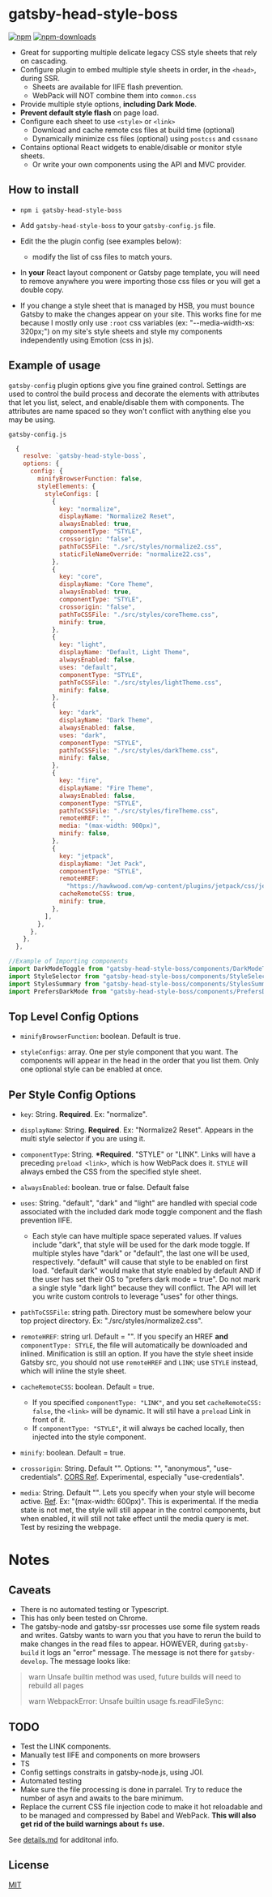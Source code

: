 # gatsby-head-style-boss

[![npm][npm]][npm-url]
[![npm-downloads][npm-downloads]][npm-url]

- Great for supporting multiple delicate legacy CSS style sheets that rely on cascading.
- Configure plugin to embed multiple style sheets in order, in the `<head>`, during SSR.
  - Sheets are available for IIFE flash prevention.
  - WebPack will NOT combine them into `common.css`
- Provide multiple style options, **including Dark Mode**.
- **Prevent default style flash** on page load.
- Configure each sheet to use `<style>` or `<link>`
  - Download and cache remote css files at build time (optional)
  - Dynamically minimize css files (optional) using `postcss` and `cssnano`
- Contains optional React widgets to enable/disable or monitor style sheets.
  - Or write your own components using the API and MVC provider.

## How to install

- `npm i gatsby-head-style-boss`

- Add `gatsby-head-style-boss` to your `gatsby-config.js` file.

- Edit the the plugin config (see examples below):

  - modify the list of css files to match yours.

- In **your** React layout component or Gatsby page template, you will need to remove anywhere you were importing those css files or you will get a double copy.

- If you change a style sheet that is managed by HSB, you must bounce Gatsby to make the changes appear on your site. This works fine for me because I mostly only use `:root` css variables (ex: "--media-width-xs: 320px;") on my site's style sheets and style my components independently using Emotion (css in js).

## Example of usage

`gatsby-config` plugin options give you fine grained control. Settings are used to control the build process and decorate the elements with attributes that let you list, select, and enable/disable them with components. The attributes are name spaced so they won't conflict with anything else you may be using.

`gatsby-config.js`

```js
  {
    resolve: `gatsby-head-style-boss`,
    options: {
      config: {
        minifyBrowserFunction: false,
        styleElements: {
          styleConfigs: [
            {
              key: "normalize",
              displayName: "Normalize2 Reset",
              alwaysEnabled: true,
              componentType: "STYLE",
              crossorigin: "false",
              pathToCSSFile: "./src/styles/normalize2.css",
              staticFileNameOverride: "normalize22.css",
            },
            {
              key: "core",
              displayName: "Core Theme",
              alwaysEnabled: true,
              componentType: "STYLE",
              crossorigin: "false",
              pathToCSSFile: "./src/styles/coreTheme.css",
              minify: true,
            },
            {
              key: "light",
              displayName: "Default, Light Theme",
              alwaysEnabled: false,
              uses: "default",
              componentType: "STYLE",
              pathToCSSFile: "./src/styles/lightTheme.css",
              minify: false,
            },
            {
              key: "dark",
              displayName: "Dark Theme",
              alwaysEnabled: false,
              uses: "dark",
              componentType: "STYLE",
              pathToCSSFile: "./src/styles/darkTheme.css",
              minify: false,
            },
            {
              key: "fire",
              displayName: "Fire Theme",
              alwaysEnabled: false,
              componentType: "STYLE",
              pathToCSSFile: "./src/styles/fireTheme.css",
              remoteHREF: "",
              media: "(max-width: 900px)",
              minify: false,
            },
            {
              key: "jetpack",
              displayName: "Jet Pack",
              componentType: "STYLE",
              remoteHREF:
                "https://hawkwood.com/wp-content/plugins/jetpack/css/jetpack.css?ver=9.8.1",
              cacheRemoteCSS: true,
              minify: true,
            },
          ],
        },
      },
    },
  },
```

```js
//Example of Importing components
import DarkModeToggle from "gatsby-head-style-boss/components/DarkModeToggle"
import StyleSelector from "gatsby-head-style-boss/components/StyleSelector"
import StylesSummary from "gatsby-head-style-boss/components/StylesSummary"
import PrefersDarkMode from "gatsby-head-style-boss/components/PrefersDarkMode"
```

## Top Level Config Options

- `minifyBrowserFunction`: boolean. Default is true.

- `styleConfigs`: array. One per style component that you want. The components will appear in the head in the order that you list them. Only one optional style can be enabled at once.

## Per Style Config Options

- `key`: String. **Required**. Ex: "normalize".

- `displayName`: String. **Required**. Ex: "Normalize2 Reset". Appears in the multi style selector if you are using it.

- `componentType`: String. **\*Required**. "STYLE" or "LINK". Links will have a preceding `preload <link>`, which is how WebPack does it. `STYLE` will always embed the CSS from the specified style sheet.

- `alwaysEnabled`: boolean. true or false. Default false

- `uses`: String. "default", "dark" and "light" are handled with special code associated with the included dark mode toggle component and the flash prevention IIFE.

  - Each style can have multiple space seperated values. If values include "dark", that style will be used for the dark mode toggle. If multiple styles have "dark" or "default", the last one will be used, respectively. "default" will cause that style to be enabled on first load. "default dark" would make that style enabled by default AND if the user has set their OS to "prefers dark mode = true". Do not mark a single style "dark light" because they will conflict. The API will let you write custom controls to leverage "uses" for other things.

- `pathToCSSFile`: string path. Directory must be somewhere below your top project directory. Ex: "./src/styles/normalize2.css".

- `remoteHREF`: string url. Default = "". If you specify an HREF **and** `componentType: STYLE`, the file will automatically be downloaded and inlined. Minification is still an option. If you have the style sheet inside Gatsby src, you should not use `remoteHREF` and `LINK`; use `STYLE` instead, which will inline the style sheet.

- `cacheRemoteCSS`: boolean. Default = true.

  - If you specified `componentType: "LINK"`, and you set `cacheRemoteCSS: false`, the `<link>` will be dynamic. It will stil have a `preload` Link in front of it.
  - If `componentType: "STYLE"`, it will always be cached locally, then injected into the style component.

- `minify`: boolean. Default = true.

- `crossorigin`: String. Default "". Options: "", "anonymous", "use-credentials". [CORS Ref](https://developer.mozilla.org/en-US/docs/Web/HTML/Element/link). Experimental, especially "use-credentials".

- `media`: String. Default "". Lets you specify when your style will become active. [Ref](https://www.w3schools.com/tags/att_style_media.asp). Ex: "(max-width: 600px)". This is experimental. If the media state is not met, the style will still appear in the control components, but when enabled, it will still not take effect until the media query is met. Test by resizing the webpage.

# Notes

## Caveats

- There is no automated testing or Typescript.
- This has only been tested on Chrome.
- The gatsby-node and gatsby-ssr processes use some file system reads and writes. Gatsby wants to warn you that you have to rerun the build to make changes in the read files to appear. HOWEVER, during `gatsby-build` it logs an "error" message. The message is not there for `gatsby-develop`. The message looks like:

> warn Unsafe builtin method was used, future builds will need to rebuild all pages
>
> warn WebpackError: Unsafe builtin usage fs.readFileSync:

## TODO

- Test the LINK components.
- Manually test IIFE and components on more browsers
- TS
- Config settings constraits in gatsby-node.js, using JOI.
- Automated testing
- Make sure the file processing is done in parralel. Try to reduce the number of asyn and awaits to the bare minimum.
- Replace the current CSS file injection code to make it hot reloadable and to be managed and compressed by Babel and WebPack. **This will also get rid of the build warnings about `fs` use.**

See [details.md](details.md) for additonal info.

## License

[MIT](./LICENSE)

[npm]: https://img.shields.io/npm/v/gatsby-head-style-boss.svg
[npm-url]: https://npmjs.com/package/gatsby-head-style-boss
[npm-downloads]: https://img.shields.io/npm/dw/gatsby-head-style-boss
[node]: https://img.shields.io/node/v/gatsby-head-style-boss.svg
[node-url]: https://nodejs.org
[twitter]: https://img.shields.io/twitter/url?url=https%3A%2F%2Fshields.io
[twitter-url]: https://twitter.com/EdPike365
